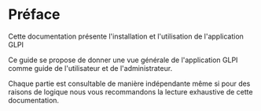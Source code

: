 Préface
=======

Cette documentation présente l'installation et l'utilisation de
l'application GLPI

Ce guide se propose de donner une vue générale de l'application GLPI
comme guide de l'utilisateur et de l'administrateur.

Chaque partie est consultable de manière indépendante même si pour des
raisons de logique nous vous recommandons la lecture exhaustive de cette
documentation.
